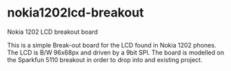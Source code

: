 nokia1202lcd-breakout
=====================

Nokia 1202 LCD breakout board

This is a simple Break-out board for the LCD found in Nokia 1202 phones.
The LCD is B/W 96x68px and driven by a 9bit SPI.
The board is modelled on the Sparkfun 5110 breakout in order to drop into and existing project.
